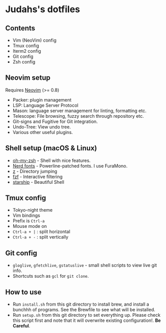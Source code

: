 # Judahs's dotfiles

## Contents

- Vim (NeoVim) config
- Tmux config
- Iterm2 config
- Git config
- Zsh config

## Neovim setup

Requires [Neovim](https://neovim.io/) (>= 0.8)

- Packer: plugin management
- LSP: Language Server Protocol 
- Mason: language server management for linting, formatting etc.
- Telescope: File browsing, fuzzy search through repository etc.
- Git-signs and Fugitive for Git integration.
- Undo-Tree: View undo tree.
- Various other useful plugins.

## Shell setup (macOS & Linux)

- [oh-my-zsh](https://ohmyz.sh/) - Shell with nice features.
- [Nerd fonts](https://github.com/ryanoasis/nerd-fonts) - Powerline-patched fonts. I use FuraMono.
- [z](https://github.com/jethrokuan/z) - Directory jumping
- [fzf](https://github.com/PatrickF1/fzf.fish) - Interactive filtering
- [starship](https://starship.rs/) - Beautiful Shell

## Tmux config
- Tokyo-night theme
- Vim bindings
- Prefix is `Ctrl-a`
- Mouse mode on
- `Ctrl-a + |` : split horizontal
- `Ctrl-a + -` : split vertically

## Git config
- `gloglive`, `gfetchlive`, `gstatuslive` - small shell scripts to view live git info.
- Shortcuts such as `gcl` for `git clone`.

## How to use

- Run `install.sh` from this git directory to install brew, and install a bunchhh of programs. See the Brewfile to see what will be installed. 
- Run `setup.sh` from this git directory to set everything up. Please check this script first and note that it will overwrite existing configuration!. **Be Careful**.

